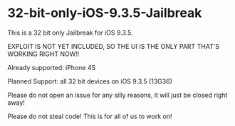 # 32-bit-only-iOS-9.3.5-Jailbreak

This is a 32 bit only Jailbreak for iOS 9.3.5.

EXPLOIT IS NOT YET INCLUDED, SO THE UI IS THE ONLY PART THAT'S WORKING RIGHT NOW!!

Already supported: iPhone 4S

Planned Support: all 32 bit devices on iOS 9.3.5 (13G36)

Please do not open an issue for any silly reasons, it will just be closed right away!

Please do not steal code! This is for all of us to work on!
